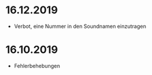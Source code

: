 # 16.12.2019

- Verbot, eine Nummer in den Soundnamen einzutragen

# 16.10.2019

- Fehlerbehebungen
